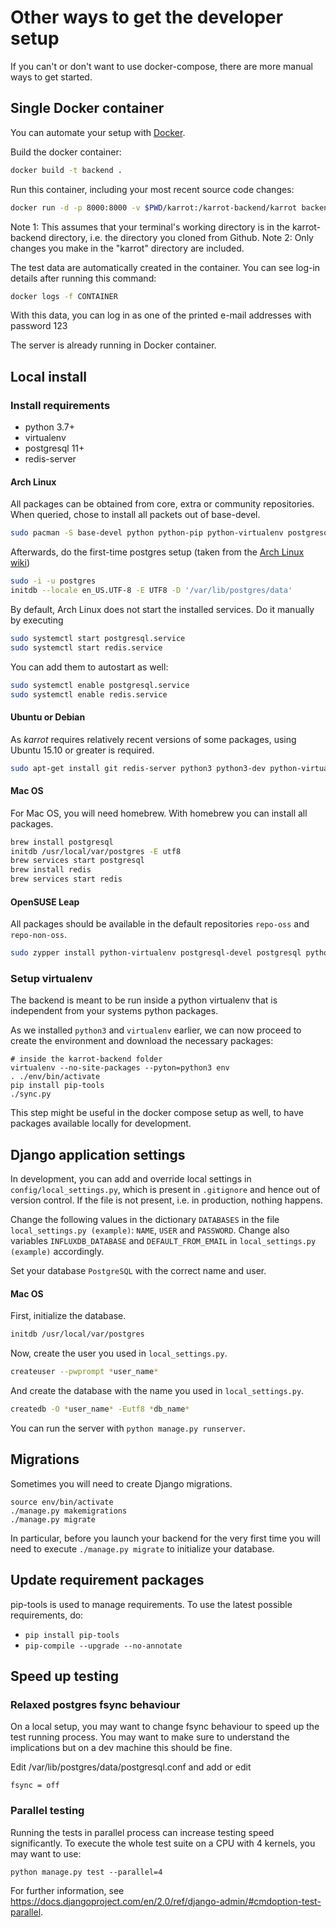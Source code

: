 # Other ways to get the developer setup

If you can't or don't want to use docker-compose, there are more manual ways to get started.

## Single Docker container

You can automate your setup with [Docker](https://www.docker.com/what-docker).

Build the docker container:
```sh
docker build -t backend .
```
Run this container, including your most recent source code changes:

```sh
docker run -d -p 8000:8000 -v $PWD/karrot:/karrot-backend/karrot backend
```

Note 1: This assumes that your terminal's working directory is in the karrot-backend directory, i.e. the directory you cloned from Github.
Note 2: Only changes you make in the "karrot" directory are included.

The test data are automatically created in the container. You can see log-in details after running this command:

```sh
docker logs -f CONTAINER
```

With this data, you can log in as one of the printed e-mail addresses with password 123

The server is already running in Docker container.

## Local install

### Install requirements

- python 3.7+
- virtualenv
- postgresql 11+
- redis-server

#### Arch Linux

All packages can be obtained from core, extra or community repositories. When queried, chose to install all packets out of base-devel.

```sh
sudo pacman -S base-devel python python-pip python-virtualenv postgresql python-redis redis
```

Afterwards, do the first-time postgres setup (taken from the [Arch Linux wiki](https://wiki.archlinux.org/index.php/PostgreSQL))

```sh
sudo -i -u postgres
initdb --locale en_US.UTF-8 -E UTF8 -D '/var/lib/postgres/data'
```

By default, Arch Linux does not start the installed services. Do it manually by executing

```sh
sudo systemctl start postgresql.service
sudo systemctl start redis.service
```

You can add them to autostart as well:

```sh
sudo systemctl enable postgresql.service
sudo systemctl enable redis.service
```

#### Ubuntu or Debian
As _karrot_ requires relatively recent versions of some packages, using Ubuntu 15.10 or greater is required.

```sh
sudo apt-get install git redis-server python3 python3-dev python-virtualenv postgresql postgresql-server-dev-9.4 gcc build-essential g++ libffi-dev libncurses5-dev
```
#### Mac OS
For Mac OS, you will need homebrew. With homebrew you can install all packages.

```sh
brew install postgresql
initdb /usr/local/var/postgres -E utf8
brew services start postgresql
brew install redis
brew services start redis
```

#### OpenSUSE Leap
All packages should be available in the default repositories `repo-oss` and `repo-non-oss`.

```sh
sudo zypper install python-virtualenv postgresql-devel postgresql python-redis redis
```

### Setup virtualenv

The backend is meant to be run inside a python virtualenv that is independent from your systems python packages.

As we installed `python3` and `virtualenv` earlier, we can now proceed to create the environment and download the necessary packages:

```
# inside the karrot-backend folder
virtualenv --no-site-packages --pyton=python3 env
. ./env/bin/activate
pip install pip-tools
./sync.py
```

This step might be useful in the docker compose setup as well, to have packages available locally for development.


## Django application settings

In development, you can add and override local settings in
`config/local_settings.py`, which is present in `.gitignore` and hence out of
version control. If the file is not present, i.e. in production, nothing
happens.

Change the following values in the dictionary `DATABASES` in the file `local_settings.py (example)`: `NAME`, `USER` and `PASSWORD`. Change also variables `INFLUXDB_DATABASE` and `DEFAULT_FROM_EMAIL` in `local_settings.py (example)` accordingly.

Set your database `PostgreSQL` with the correct name and user.

#### Mac OS

First, initialize the database.

```sh
initdb /usr/local/var/postgres
```

Now, create the user you used in `local_settings.py`.

```sh
createuser --pwprompt *user_name*
```

And create the database with the name you used in `local_settings.py`.

```sh
createdb -O *user_name* -Eutf8 *db_name*
```

You can run the server with `python manage.py runserver`.

## Migrations

Sometimes you will need to create Django migrations.

```
source env/bin/activate
./manage.py makemigrations
./manage.py migrate
```

In particular, before you launch your backend for the very first time you will need to execute `./manage.py migrate` to initialize your database.

## Update requirement packages
pip-tools is used to manage requirements. To use the latest possible requirements, do:

- `pip install pip-tools`
- `pip-compile --upgrade --no-annotate`

## Speed up testing

### Relaxed postgres fsync behaviour
On a local setup, you may want to change fsync behaviour to speed up the test running process. You may want to make sure to understand the implications but on a dev machine this should be fine.

Edit /var/lib/postgres/data/postgresql.conf and add or edit

```
fsync = off
```

### Parallel testing
Running the tests in parallel process can increase testing speed significantly.
To execute the whole test suite on a CPU with 4 kernels, you may want to use:

```
python manage.py test --parallel=4
```

For further information, see https://docs.djangoproject.com/en/2.0/ref/django-admin/#cmdoption-test-parallel.
